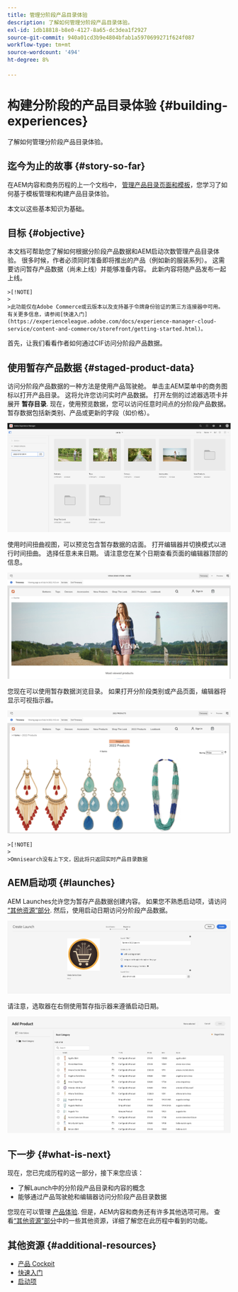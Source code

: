 ```yaml
---
title: 管理分阶段产品目录体验
description: 了解如何管理分阶段产品目录体验。
exl-id: 1db18818-b8e0-4127-8a65-dc3dea1f2927
source-git-commit: 940a01cd3b9e4804bfab1a5970699271f624f087
workflow-type: tm+mt
source-wordcount: '494'
ht-degree: 8%

---
```


# 构建分阶段的产品目录体验 {#building-experiences}

了解如何管理分阶段产品目录体验。

## 迄今为止的故事 {#story-so-far}

在AEM内容和商务历程的上一个文档中， [管理产品目录页面和模板](catalog-templates.md)，您学习了如何基于模板管理和构建产品目录体验。

本文以这些基本知识为基础。

## 目标 {#objective}

本文档可帮助您了解如何根据分阶段产品数据和AEM启动次数管理产品目录体验。 很多时候，作者必须同时准备即将推出的产品（例如新的服装系列）。 这需要访问暂存产品数据（尚未上线）并能够准备内容。 此新内容将随产品发布一起上线。

    >[!NOTE]
    >
    >此功能仅在Adobe Commerce或云版本以及支持基于令牌身份验证的第三方连接器中可用。 有关更多信息，请参阅[快速入门](https://experienceleague.adobe.com/docs/experience-manager-cloud-service/content-and-commerce/storefront/getting-started.html)。

首先，让我们看看作者如何通过CIF访问分阶段产品数据。

## 使用暂存产品数据 {#staged-product-data}

访问分阶段产品数据的一种方法是使用产品驾驶舱。 单击主AEM菜单中的商务图标以打开产品目录。 这将允许您访问实时产品数据。 打开左侧的过滤器选项卡并展开 **暂存目录**. 现在，使用预览数据，您可以访问任意时间点的分阶段产品数据。 暂存数据包括新类别、产品或更新的字段（如价格）。

![座舱](assets/staged-cockpit.png)

使用时间扭曲视图，可以预览包含暂存数据的店面。 打开编辑器并切换模式以进行时间扭曲。 选择任意未来日期。 请注意您在某个日期查看页面的编辑器顶部的信息。

![stage timewarp](assets/staged-timewarp.png)

您现在可以使用暂存数据浏览目录。 如果打开分阶段类别或产品页面，编辑器将显示可视指示器。

![阶段pl](assets/staged-plp.png)

    >[!NOTE]
    >
    >Omnisearch没有上下文，因此将只返回实时产品目录数据

## AEM启动项 {#launches}

AEM Launches允许您为暂存产品数据创建内容。 如果您不熟悉启动项，请访问 [“其他资源”部分](#additional-resources). 然后，使用启动日期访问分阶段产品数据。

![阶段启动](assets/staged-launch.png)

请注意，选取器在右侧使用暂存指示器来遵循启动日期。

![阶段选取器](assets/staged-picker.png)

## 下一步 {#what-is-next}

现在，您已完成历程的这一部分，接下来您应该：

* 了解Launch中的分阶段产品目录和内容的概念
* 能够通过产品驾驶舱和编辑器访问分阶段产品目录数据

您现在可以管理 [产品体验](product-experience-management.md). 但是，AEM内容和商务还有许多其他选项可用。 查看[“其他资源”部分](#additional-resources)中的一些其他资源，详细了解您在此历程中看到的功能。

## 其他资源 {#additional-resources}

* [产品 Cockpit](/help/commerce-cloud/authoring/product-cockpit.md)
* [快速入门](/help/commerce-cloud/getting-started.md)
* [启动项](/help/sites-cloud/authoring/launches/overview.md)
